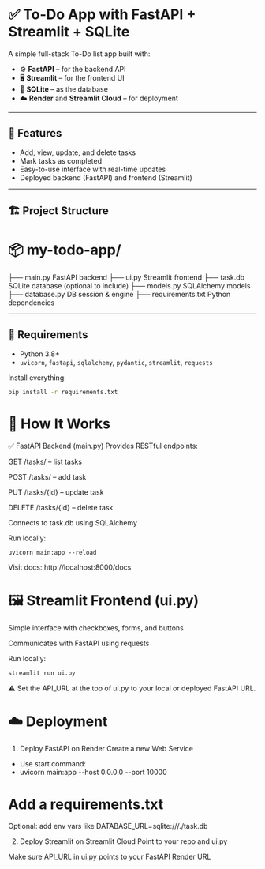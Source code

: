 # ✅ To-Do App with FastAPI + Streamlit + SQLite

A simple full-stack To-Do list app built with:

- ⚙️ **FastAPI** – for the backend API
- 🖥️ **Streamlit** – for the frontend UI
- 💾 **SQLite** – as the database
- ☁️ **Render** and **Streamlit Cloud** – for deployment

---

## 🚀 Features

- Add, view, update, and delete tasks
- Mark tasks as completed
- Easy-to-use interface with real-time updates
- Deployed backend (FastAPI) and frontend (Streamlit)

---

## 🏗️ Project Structure

# 📦 my-todo-app/ 
├── main.py
FastAPI backend ├── ui.py 
Streamlit frontend ├── task.db 
SQLite database (optional to include) ├── models.py 
SQLAlchemy models ├── database.py 
DB session & engine ├── requirements.txt 
Python dependencies


---

## 🔧 Requirements

- Python 3.8+
- `uvicorn`, `fastapi`, `sqlalchemy`, `pydantic`, `streamlit`, `requests`

Install everything:

```bash
pip install -r requirements.txt
```
# 🧠 How It Works
✅ FastAPI Backend (main.py)
Provides RESTful endpoints:

GET /tasks/ – list tasks

POST /tasks/ – add task

PUT /tasks/{id} – update task

DELETE /tasks/{id} – delete task

Connects to task.db using SQLAlchemy

Run locally:

```base
uvicorn main:app --reload
```
Visit docs: http://localhost:8000/docs


# 🖼️ Streamlit Frontend (ui.py)
Simple interface with checkboxes, forms, and buttons

Communicates with FastAPI using requests

Run locally:

```bash
streamlit run ui.py
```
⚠️ Set the API_URL at the top of ui.py to your local or deployed FastAPI URL.


# ☁️ Deployment
1. Deploy FastAPI on Render Create a new Web Service

- Use start command:
- uvicorn main:app --host 0.0.0.0 --port 10000

# Add a requirements.txt

Optional: add env vars like DATABASE_URL=sqlite:///./task.db

2. Deploy Streamlit on Streamlit Cloud
Point to your repo and ui.py

Make sure API_URL in ui.py points to your FastAPI Render URL
